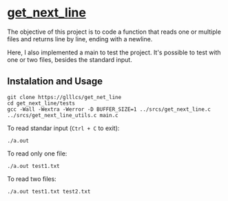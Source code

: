# [get_next_line](/others/en.subject.pdf)

The objective of this project is to code a function that reads one or multiple files and returns line by line, ending with a newline.

Here, I also implemented a main to test the project. It's possible to test with one or two files, besides the standard input.

## Instalation and Usage

```
git clone https://glllcs/get_net_line
cd get_next_line/tests
gcc -Wall -Wextra -Werror -D BUFFER_SIZE=1 ../srcs/get_next_line.c ../srcs/get_next_line_utils.c main.c
```

To read standar input (`Ctrl + C` to exit):
```
./a.out
```
To read only one file:
```
./a.out test1.txt
```
To read two files:
```
./a.out test1.txt test2.txt
```

